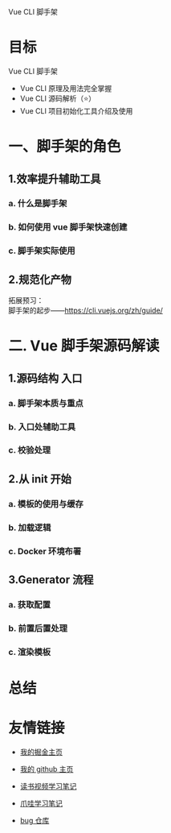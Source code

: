 Vue CLI 脚手架

# 目标

Vue CLI 脚手架

- Vue CLI 原理及用法完全掌握
- Vue CLI 源码解析（⭐）
- Vue CLI 项目初始化工具介绍及使用

# ⼀、脚⼿架的⻆⾊

## 1.效率提升辅助⼯具

### a. 什么是脚⼿架

### b. 如何使⽤ vue 脚⼿架快速创建

### c. 脚⼿架实际使⽤

## 2.规范化产物

拓展预习：  
 脚⼿架的起步——https://cli.vuejs.org/zh/guide/

# ⼆. Vue 脚⼿架源码解读

## 1.源码结构 ⼊⼝

### a. 脚⼿架本质与重点

### b. ⼊⼝处辅助⼯具

### c. 校验处理

## 2.从 init 开始

### a. 模板的使⽤与缓存

### b. 加载逻辑

### c. Docker 环境布署

## 3.Generator 流程

### a. 获取配置

### b. 前置后置处理

### c. 渲染模板

# 总结

# 友情链接

- [我的掘金主页](https://juejin.cn/user/1042768423037150)

- [我的 github 主页](https://github.com/djsz3y)

- [读书视频学习笔记](https://github.com/djsz3y/learning-notes)

- [爪哇学习笔记](https://github.com/djsz3y/zhaowa-study-notes)

- [bug 仓库](https://github.com/djsz3y/bug-repository)
